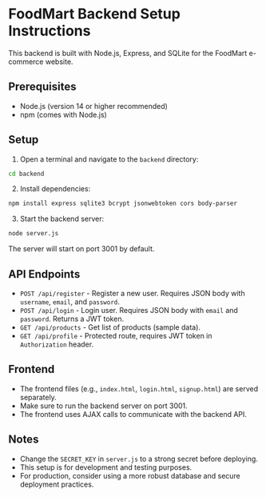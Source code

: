 # FoodMart Backend Setup Instructions

This backend is built with Node.js, Express, and SQLite for the FoodMart e-commerce website.

## Prerequisites

- Node.js (version 14 or higher recommended)
- npm (comes with Node.js)

## Setup

1. Open a terminal and navigate to the `backend` directory:

```bash
cd backend
```

2. Install dependencies:

```bash
npm install express sqlite3 bcrypt jsonwebtoken cors body-parser
```

3. Start the backend server:

```bash
node server.js
```

The server will start on port 3001 by default.

## API Endpoints

- `POST /api/register` - Register a new user. Requires JSON body with `username`, `email`, and `password`.
- `POST /api/login` - Login user. Requires JSON body with `email` and `password`. Returns a JWT token.
- `GET /api/products` - Get list of products (sample data).
- `GET /api/profile` - Protected route, requires JWT token in `Authorization` header.

## Frontend

- The frontend files (e.g., `index.html`, `login.html`, `signup.html`) are served separately.
- Make sure to run the backend server on port 3001.
- The frontend uses AJAX calls to communicate with the backend API.

## Notes

- Change the `SECRET_KEY` in `server.js` to a strong secret before deploying.
- This setup is for development and testing purposes.
- For production, consider using a more robust database and secure deployment practices.
